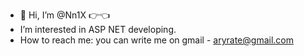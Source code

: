 - 👋 Hi, I’m @Nn1X 👉👈
- I’m interested in ASP NET developing.
- How to reach me: you can write me on gmail - aryrate@gmail.com

<!---
Nn1X/Nn1X is a ✨ special ✨ repository because its `README.md` (this file) appears on your GitHub profile.
You can click the Preview link to take a look at your changes.
--->

